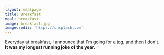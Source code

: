 ```yaml
---
layout: mealpage
title: Breakfast
meal: breakfast
image: breakfast.jpg
imagecredit: "https://unsplash.com"
---
```

Everyday at breakfast, I announce that I'm going for a jog, and then I don't.
__It was my longest running joke of the year.__